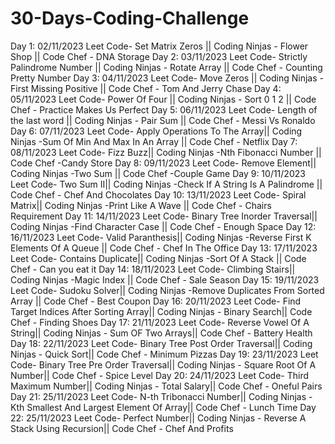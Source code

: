 # 30-Days-Coding-Challenge

Day 1: 02/11/2023 Leet Code- Set Matrix Zeros || Coding Ninjas - Flower Shop || Code Chef - DNA Storage 
Day 2: 03/11/2023 Leet Code- Strictly Palindrome Number || Coding Ninjas - Rotate Array || Code Chef - Counting Pretty Number 
Day 3: 04/11/2023 Leet Code- Move Zeros || Coding Ninjas - First Missing Positive || Code Chef - Tom And Jerry Chase
Day 4: 05/11/2023 Leet Code- Power Of  Four || Coding Ninjas - Sort 0 1 2 || Code Chef - Practice Makes Us Perfect
Day 5: 06/11/2023 Leet Code- Length of the last word || Coding Ninjas - Pair Sum || Code Chef - Messi Vs Ronaldo
Day 6: 07/11/2023 Leet Code- Apply Operations To The Array|| Coding Ninjas -Sum Of Min And Max In An Array || Code Chef - Netflix
Day 7: 08/11/2023 Leet Code- Fizz Buzz|| Coding Ninjas -Nth Fibonacci Number || Code Chef -Candy Store
Day 8: 09/11/2023 Leet Code- Remove Element|| Coding Ninjas -Two Sum || Code Chef -Couple Game
Day 9: 10/11/2023 Leet Code- Two Sum II|| Coding Ninjas -Check If A String Is A Palindrome || Code Chef - Chef And Chocolates
Day 10: 13/11/2023 Leet Code- Spiral Matrix|| Coding Ninjas -Print Like A Wave || Code Chef - Chairs Requirement
Day 11: 14/11/2023 Leet Code- Binary Tree Inorder Traversal|| Coding Ninjas -Find Character Case || Code Chef - Enough Space
Day 12: 16/11/2023 Leet Code- Valid Paranthesis|| Coding Ninjas -Reverse First K Elements Of A Queue || Code Chef - Chef In The Office
Day 13: 17/11/2023 Leet Code- Contains Duplicate|| Coding Ninjas -Sort Of A Stack || Code Chef - Can you eat it
Day 14: 18/11/2023 Leet Code- Climbing Stairs|| Coding Ninjas -Magic Index || Code Chef - Sale Season
Day 15: 19/11/2023 Leet Code- Sudoku Solver|| Coding Ninjas -Remove Duplicates From Sorted Array || Code Chef - Best Coupon
Day 16: 20/11/2023 Leet Code- Find Target Indices After Sorting Array|| Coding Ninjas - Binary Search|| Code Chef - Finding Shoes
Day 17: 21/11/2023 Leet Code- Reverse Vowel Of A String|| Coding Ninjas - Sum OF Two Arrays|| Code Chef - Battery Health
Day 18: 22/11/2023 Leet Code- Binary Tree Post Order Traversal|| Coding Ninjas - Quick Sort|| Code Chef - Minimum Pizzas
Day 19: 23/11/2023 Leet Code- Binary Tree Pre Order Traversal|| Coding Ninjas - Square Root Of A Number|| Code Chef - Spice Level
Day 20: 24/11/2023 Leet Code- Third Maximum Number|| Coding Ninjas - Total Salary|| Code Chef - Oneful Pairs
Day 21: 25/11/2023 Leet Code- N-th Tribonacci Number|| Coding Ninjas - Kth Smallest And Largest Element Of Array|| Code Chef - Lunch Time
Day 22: 25/11/2023 Leet Code- Perfect Number|| Coding Ninjas - Reverse A Stack Using Recursion|| Code Chef - Chef And Profits
